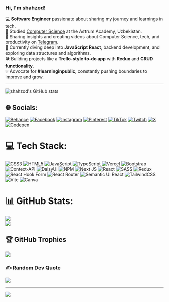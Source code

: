 ### Hi, I'm shahzod!

💻 **Software Engineer** passionate about sharing my journey and learnings in tech.<br/>
📖 Studied [Computer Science](https://www.sammi.ac) at the Astrum Academy, Uzbekistan.<br/>
🎥 Sharing insights and creating videos about Computer Science, tech, and productivity on [Telegram](https://t.me/wenaco_dev).<br/>
🌱 Currently diving deep into **JavaScript React**, backend development, and exploring data structures and algorithms.<br/>
🛠️ Building projects like a **Trello-style to-do app** with **Redux** and **CRUD functionality**.<br/>
💡 Advocate for **#learninginpublic**, constantly pushing boundaries to improve and grow.<br/>

---
![shahzod's GitHub stats](https://github-readme-stats.vercel.app/api?username=shahzodislomov&show_icons=true&theme=transparent)



## 🌐 Socials:
[![Behance](https://img.shields.io/badge/Behance-1769ff?logo=behance&logoColor=white)](https://behance.net/ShahzodIslomov) [![Facebook](https://img.shields.io/badge/Facebook-%231877F2.svg?logo=Facebook&logoColor=white)](https://facebook.com/ShakhBro) [![Instagram](https://img.shields.io/badge/Instagram-%23E4405F.svg?logo=Instagram&logoColor=white)](https://instagram.com/wenaco_gs) [![Pinterest](https://img.shields.io/badge/Pinterest-%23E60023.svg?logo=Pinterest&logoColor=white)](https://pinterest.com/wenaco) [![TikTok](https://img.shields.io/badge/TikTok-%23000000.svg?logo=TikTok&logoColor=white)](https://tiktok.com/@wenaco33) [![Twitch](https://img.shields.io/badge/Twitch-%239146FF.svg?logo=Twitch&logoColor=white)](https://twitch.tv/wenaco) [![X](https://img.shields.io/badge/X-black.svg?logo=X&logoColor=white)](https://x.com/wenaco_san) [![Codepen](https://img.shields.io/badge/Codepen-000000?style=for-the-badge&logo=codepen&logoColor=white)](https://codepen.io/ShahzodIslomov) 

# 💻 Tech Stack:
![CSS3](https://img.shields.io/badge/css3-%231572B6.svg?style=for-the-badge&logo=css3&logoColor=white) ![HTML5](https://img.shields.io/badge/html5-%23E34F26.svg?style=for-the-badge&logo=html5&logoColor=white) ![JavaScript](https://img.shields.io/badge/javascript-%23323330.svg?style=for-the-badge&logo=javascript&logoColor=%23F7DF1E) ![TypeScript](https://img.shields.io/badge/typescript-%23007ACC.svg?style=for-the-badge&logo=typescript&logoColor=white) ![Vercel](https://img.shields.io/badge/vercel-%23000000.svg?style=for-the-badge&logo=vercel&logoColor=white) ![Bootstrap](https://img.shields.io/badge/bootstrap-%238511FA.svg?style=for-the-badge&logo=bootstrap&logoColor=white) ![Context-API](https://img.shields.io/badge/Context--Api-000000?style=for-the-badge&logo=react) ![DaisyUI](https://img.shields.io/badge/daisyui-5A0EF8?style=for-the-badge&logo=daisyui&logoColor=white) ![NPM](https://img.shields.io/badge/NPM-%23CB3837.svg?style=for-the-badge&logo=npm&logoColor=white) ![Next JS](https://img.shields.io/badge/Next-black?style=for-the-badge&logo=next.js&logoColor=white) ![React](https://img.shields.io/badge/react-%2320232a.svg?style=for-the-badge&logo=react&logoColor=%2361DAFB) ![SASS](https://img.shields.io/badge/SASS-hotpink.svg?style=for-the-badge&logo=SASS&logoColor=white) ![Redux](https://img.shields.io/badge/redux-%23593d88.svg?style=for-the-badge&logo=redux&logoColor=white) ![React Hook Form](https://img.shields.io/badge/React%20Hook%20Form-%23EC5990.svg?style=for-the-badge&logo=reacthookform&logoColor=white) ![React Router](https://img.shields.io/badge/React_Router-CA4245?style=for-the-badge&logo=react-router&logoColor=white) ![Semantic UI React](https://img.shields.io/badge/Semantic%20UI%20React-%2335BDB2.svg?style=for-the-badge&logo=SemanticUIReact&logoColor=white) ![TailwindCSS](https://img.shields.io/badge/tailwindcss-%2338B2AC.svg?style=for-the-badge&logo=tailwind-css&logoColor=white) ![Vite](https://img.shields.io/badge/vite-%23646CFF.svg?style=for-the-badge&logo=vite&logoColor=white) ![Canva](https://img.shields.io/badge/Canva-%2300C4CC.svg?style=for-the-badge&logo=Canva&logoColor=white)
# 📊 GitHub Stats:
![](https://github-readme-streak-stats.herokuapp.com/?user=shahzodislomov&theme=dark&hide_border=false)<br/>
![](https://github-readme-stats.vercel.app/api/top-langs/?username=shahzodislomov&theme=dark&hide_border=false&include_all_commits=false&count_private=false&layout=compact)

## 🏆 GitHub Trophies
![](https://github-profile-trophy.vercel.app/?username=shahzodislomov&theme=radical&no-frame=false&no-bg=false&margin-w=4)

### ✍️ Random Dev Quote
![](https://quotes-github-readme.vercel.app/api?type=horizontal&theme=radical)

---
[![](https://visitcount.itsvg.in/api?id=shahzodislomov&icon=0&color=0)](https://visitcount.itsvg.in)

<!-- Proudly created with GPRM ( https://gprm.itsvg.in ) -->
